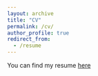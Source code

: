 ```yaml
---
layout: archive
title: "CV"
permalink: /cv/
author_profile: true
redirect_from:
  - /resume
---
```


You can find my resume [here](https://ryansynk.github.io/files/ryansynk_resume.pdf)
